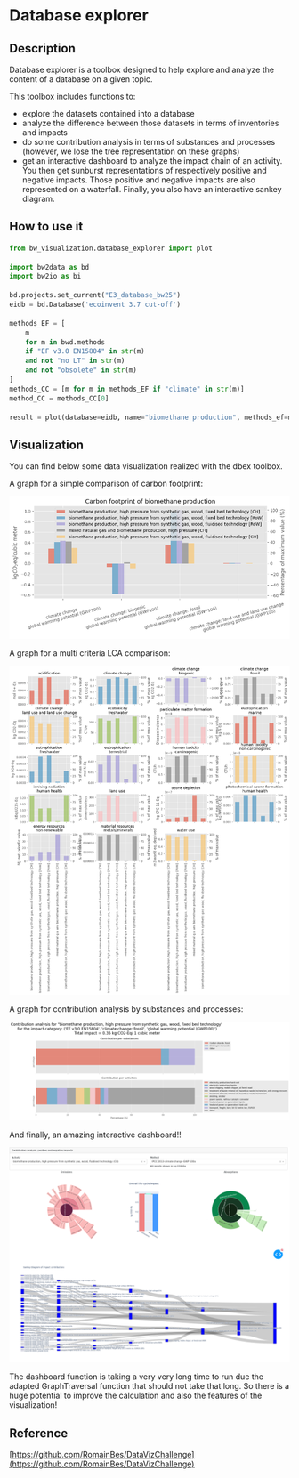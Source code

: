 # Database explorer

## Description
Database explorer is a toolbox designed to help explore and analyze the content of a database on a given topic.

This toolbox includes functions to:
- explore the datasets contained into a database
- analyze the difference between those datasets in terms of inventories and impacts
- do some contribution analysis in terms of substances and processes (however, we lose the tree representation on these graphs)
- get an interactive dashboard to analyze the impact chain of an activity. You then get sunburst representations of respectively positive and negative impacts. Those positive and negative impacts are also represented on a waterfall. Finally, you also have an interactive sankey diagram.

## How to use it
```python
from bw_visualization.database_explorer import plot

import bw2data as bd
import bw2io as bi

bd.projects.set_current("E3_database_bw25")
eidb = bd.Database('ecoinvent 3.7 cut-off')

methods_EF = [
    m
    for m in bwd.methods
    if "EF v3.0 EN15804" in str(m)
    and not "no LT" in str(m)
    and not "obsolete" in str(m)
]
methods_CC = [m for m in methods_EF if "climate" in str(m)]
method_CC = methods_CC[0]

result = plot(database=eidb, name="biomethane production", methods_ef=methods_EF, methods_cc=methods_CC, i=0, method=method_CC, cutoff=0.02, unit='cubic meter')
```

## Visualization

You can find below some data visualization realized with the dbex toolbox.

A graph for a simple comparison of carbon footprint:

![image info](sample_pictures/carbon_footprints_comparison.png)

A graph for a multi criteria LCA comparison:

![image info](sample_pictures/multi_lca_comparison.png)

A graph for contribution analysis by substances and processes:

![image info](sample_pictures/contribution_analysis_example.png)

And finally, an amazing interactive dashboard!!

![image info](sample_pictures/dashboard.png)

The dashboard function is taking a very very long time to run due the adapted GraphTraversal function that should not take that long. So there is a huge potential to improve the calculation and also the features of the visualization!

## Reference
[https://github.com/RomainBes/DataVizChallenge](https://github.com/RomainBes/DataVizChallenge)
